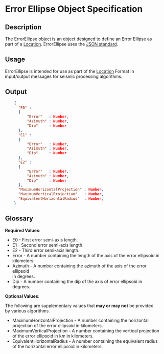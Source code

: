 # Error Ellipse Object Specification

## Description

The ErrorEllipse object is an object designed to define an Error Ellipse as
part of a [Location](Location.md).  ErrorEllipse uses the
[JSON standard](http://www.json.org).

## Usage
ErrorEllipse is intended for use as part of the [Location](Location.md) Format
in input/output messages for seismic processing algorithms.

## Output
```json
    {
      "E0" :
      {
          "Error"   : Number,
          "Azimuth" : Number,
          "Dip"     : Number
      },
      "E1" :
      {
          "Error"   : Number,
          "Azimuth" : Number,
          "Dip"     : Number
      },
      "E2" :
      {
          "Error"   : Number,
          "Azimuth" : Number,
          "Dip"     : Number
      },
      "MaximumHorizontalProjection" : Number,
      "MaximumVerticalProjection"   : Number,
      "EquivalentHorizontalRadius"  : Number,                  
    }
```

## Glossary
**Required Values:**
* E0 - First error semi-axis length.
* E1 - Second error semi-axis length.
* E2 - Third error semi-axis length.
* Error - A number containing the length of the axis of the error ellipsoid in
kilometers.
* Azimuth - A number containing the azimuth of the axis of the error ellipsoid  
in degrees.
* Dip - A number containing the dip of the axis of error ellipsoid in
degrees.

**Optional Values:**

The following are supplementary values that **may or may not** be provided by
various algorithms.
* MaximumHorizontalProjection -  A number containing the horizontal projection
of the error ellipsoid in kilometers.
* MaximumVerticalProjection -  A number containing the vertical projection of the
error ellipsoid in km in kilometers.
* EquivalentHorizontalRadius - A number containing the equivalent radius of the
horizontal error ellipsoid in kilometers.
